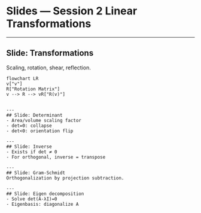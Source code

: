 <!-- Math rendered using GitHub Markdown: use $...$ and $$...$$ -->


# Slides — Session 2 Linear Transformations

---  
## Slide: Transformations
Scaling, rotation, shear, reflection.


```
flowchart LR
v["v"]
R["Rotation Matrix"]
v --> R --> vR["R(v)"]

```

```

---  
## Slide: Determinant
- Area/volume scaling factor
- det=0: collapse
- det<0: orientation flip

---  
## Slide: Inverse
- Exists if det ≠ 0
- For orthogonal, inverse = transpose

---  
## Slide: Gram-Schmidt
Orthogonalization by projection subtraction.

---  
## Slide: Eigen decomposition
- Solve det(A-λI)=0
- Eigenbasis: diagonalize A
```
